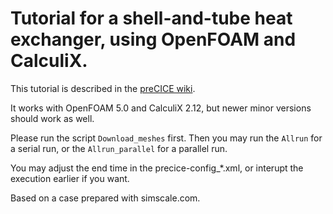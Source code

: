 # Tutorial for a shell-and-tube heat exchanger, using OpenFOAM and CalculiX.

This tutorial is described in the [preCICE wiki](https://github.com/precice/precice/wiki/Tutorial-for-CHT-with-OpenFOAM-and-CalculiX).

It works with OpenFOAM 5.0 and CalculiX 2.12, but newer minor versions should work as well.

Please run the script `Download_meshes` first.
Then you may run the `Allrun` for a serial run,
or the `Allrun_parallel` for a parallel run.

You may adjust the end time in the precice-config_*.xml, or interupt the execution earlier if you want.

Based on a case prepared with simscale.com.
